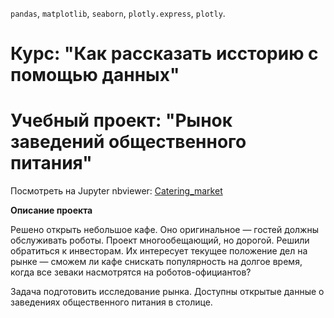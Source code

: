 `pandas`, `matplotlib`, `seaborn`, `plotly.express`, `plotly`.

# Курс: "Как рассказать иссторию с помощью данных"
# Учебный проект: "Рынок заведений общественного питания"

Посмотреть на Jupyter nbviewer: <a href='https://nbviewer.org/github/AntonMakk/Yandex.Practicum/blob/79267688ca678c2dc415d07b8a79ea5765d5f796/6.Catering_market/Catering_market.ipynb'>Catering_market</a>

**Описание проекта**

Решено открыть небольшое кафе. Оно оригинальное — гостей должны обслуживать роботы. Проект многообещающий, но дорогой. Решили обратиться к инвесторам. Их интересует текущее положение дел на рынке — сможем ли кафе снискать популярность на долгое время, когда все зеваки насмотрятся на роботов-официантов?

Задача подготовить исследование рынка. Доступны открытые данные о заведениях общественного питания в столице.
